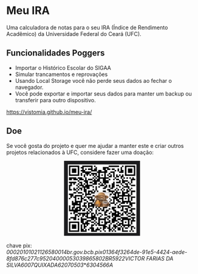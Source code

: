 # Meu IRA

Uma calculadora de notas para o seu IRA (Índice de Rendimento Acadêmico) da Universidade Federal do Ceará (UFC).

## Funcionalidades Poggers

- Importar o Histórico Escolar do SIGAA
- Simular trancamentos e reprovações
- Usando Local Storage você não perde seus dados ao fechar o navegador.
- Você pode exportar e importar seus dados para manter um backup ou transferir para outro dispositivo.

https://vistomia.github.io/meu-ira/

## Doe

Se você gosta do projeto e quer me ajudar a manter este e criar outros projetos relacionados à UFC, considere fazer uma doação:

<p align="center">
    <img src="https://github.com/vistomia/meu-ira/blob/main/qrcode.png?raw=true" alt="Doe com Pix" width="200"/>
</p>

chave pix:\
*00020101021126580014br.gov.bcb.pix01364f3264de-91e5-4424-aede-8fd876c277c95204000053039865802BR5922VICTOR FARIAS DA SILVA6007QUIXADA62070503***6304566A*